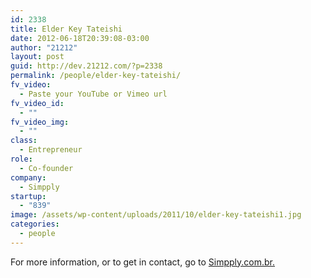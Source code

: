 ```yaml
---
id: 2338
title: Elder Key Tateishi
date: 2012-06-18T20:39:08-03:00
author: "21212"
layout: post
guid: http://dev.21212.com/?p=2338
permalink: /people/elder-key-tateishi/
fv_video:
  - Paste your YouTube or Vimeo url
fv_video_id:
  - ""
fv_video_img:
  - ""
class:
  - Entrepreneur
role:
  - Co-founder
company:
  - Simpply
startup:
  - "839"
image: /assets/wp-content/uploads/2011/10/elder-key-tateishi1.jpg
categories:
  - people
---
```

For more information, or to get in contact, go to <a href="http://www.simpply.com.br" target="_blank">Simpply.com.br.</a>